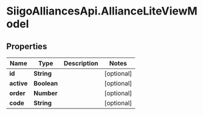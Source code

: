 # SiigoAlliancesApi.AllianceLiteViewModel

## Properties

Name | Type | Description | Notes
------------ | ------------- | ------------- | -------------
**id** | **String** |  | [optional] 
**active** | **Boolean** |  | [optional] 
**order** | **Number** |  | [optional] 
**code** | **String** |  | [optional] 


